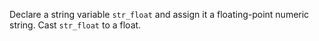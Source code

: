 Declare a string variable `str_float` and assign it a floating-point numeric string.
Cast `str_float` to a float.
